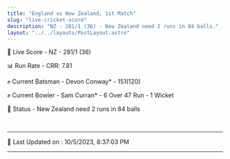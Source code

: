 ```yaml
---
title: "England vs New Zealand, 1st Match"
slug: "live-cricket-score"
description: "NZ - 281/1 (36) - New Zealand need 2 runs in 84 balls."
layout: "../../layouts/PostLayout.astro"
---
```


🔴 Live Score - NZ - 281/1 (36)  

📊 Run Rate - CRR: 7.81  

✊ Current Batsman - Devon Conway* - 151(120)  

✊ Current Bowler - Sam Curran* - 6 Over 47 Run - 1 Wicket  

📑 Status - New Zealand need 2 runs in 84 balls

<br />

***

📝 Last Updated on : 10/5/2023, 8:37:03 PM

***

